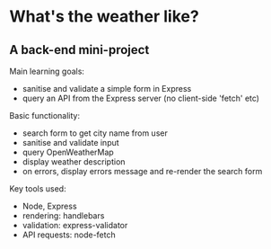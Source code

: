 # What's the weather like? 
## A back-end mini-project

Main learning goals:
- sanitise and validate a simple form in Express
- query an API from the Express server (no client-side 'fetch' etc)

Basic functionality:
- search form to get city name from user
- sanitise and validate input
- query OpenWeatherMap
- display weather description
- on errors, display errors message and re-render the search form


Key tools used:
- Node, Express
- rendering: handlebars
- validation: express-validator
- API requests: node-fetch
